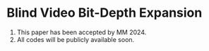 # Blind Video Bit-Depth Expansion
1. This paper has been accepted by MM 2024.
2. All codes will be publicly available soon.
